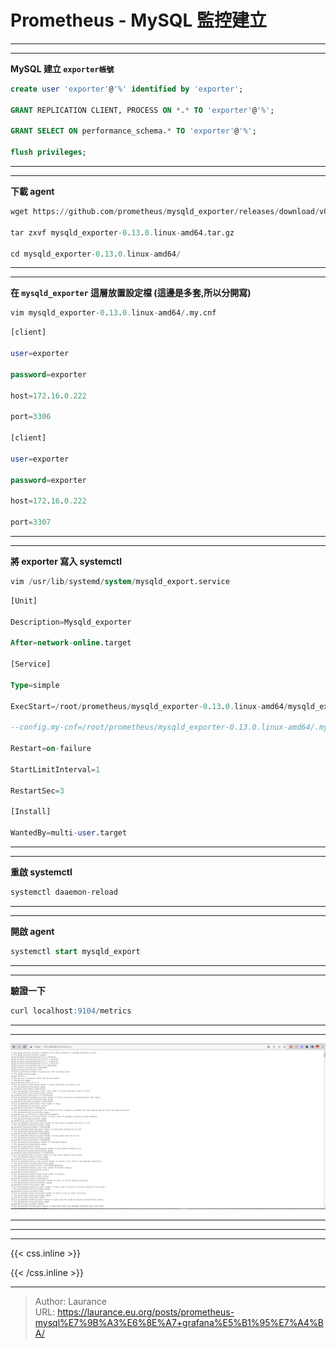 # Prometheus - MySQL 監控建立


***
***

**MySQL 建立 `exporter帳號`**
   
```sql
create user 'exporter'@'%' identified by 'exporter';

GRANT REPLICATION CLIENT, PROCESS ON *.* TO 'exporter'@'%';

GRANT SELECT ON performance_schema.* TO 'exporter'@'%';

flush privileges;
```

***
***
   
**下載 agent**
   
```sql
wget https://github.com/prometheus/mysqld_exporter/releases/download/v0.13.0/mysqld_exporter-0.13.0.linux-amd64.tar.gz

tar zxvf mysqld_exporter-0.13.0.linux-amd64.tar.gz
  
cd mysqld_exporter-0.13.0.linux-amd64/
```

***
***
   
**在 `mysqld_exporter` 這層放置設定檔 (這邊是多套,所以分開寫)**
    
```sql
vim mysqld_exporter-0.13.0.linux-amd64/.my.cnf
```
   
```sql
[client]

user=exporter
   
password=exporter

host=172.16.0.222
   
port=3306
   
[client]
   
user=exporter
   
password=exporter
   
host=172.16.0.222
   
port=3307
```

***
***
   
**將 exporter 寫入 systemctl**
    
```sql
vim /usr/lib/systemd/system/mysqld_export.service
```
   
```sql
[Unit]
   
Description=Mysqld_exporter
   
After=network-online.target
   
[Service]
   
Type=simple
   
ExecStart=/root/prometheus/mysqld_exporter-0.13.0.linux-amd64/mysqld_exporter \
   
--config.my-cnf=/root/prometheus/mysqld_exporter-0.13.0.linux-amd64/.my.cnf
   
Restart=on-failure
   
StartLimitInterval=1
   
RestartSec=3
   
[Install]
   
WantedBy=multi-user.target
```

***
***
   
**重啟 systemctl** 
    
```sql
systemctl daaemon-reload
```

***
***
    
**開啟 agent**
   
```sql
systemctl start mysqld_export
```

***
***
    
**驗證一下**
    
```sql
curl localhost:9104/metrics
```

***
***
    
   ![](00001.png)

***
***
    
***

{{< css.inline >}}
<style>
.emojify {
	font-family: Apple Color Emoji, Segoe UI Emoji, NotoColorEmoji, Segoe UI Symbol, Android Emoji, EmojiSymbols;
	font-size: 2rem;
	vertical-align: middle;
}
@media screen and (max-width:650px) {
  .nowrap {
    display: block;
    margin: 25px 0;
  }
}
</style>
{{< /css.inline >}}


---

> Author: Laurance  
> URL: https://laurance.eu.org/posts/prometheus-mysql%E7%9B%A3%E6%8E%A7+grafana%E5%B1%95%E7%A4%BA/  

